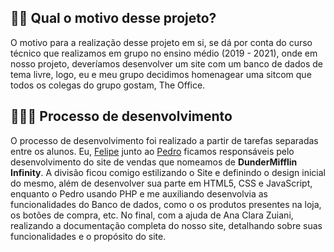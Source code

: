 ## 🐱‍🏍 Qual o motivo desse projeto?

O motivo para a realização desse projeto em si, se dá por conta do curso técnico que realizamos em grupo no ensino médio (2019 -  2021), onde em nosso projeto, deveríamos desenvolver um site com um banco de dados de tema livre, logo, eu e meu grupo decidimos homenagear uma sitcom que todos os colegas do grupo gostam, The Office.

## 👨🏽‍💻 Processo de desenvolvimento

O processo de desenvolvimento foi realizado a partir de tarefas separadas entre os alunos. Eu, [Felipe](https://github.com/Muratawga) junto ao [Pedro](https://github.com/dgtyPedro) ficamos responsáveis pelo desenvolvimento do site de vendas que nomeamos de **DunderMifflin Infinity**. A divisão ficou comigo estilizando o Site e definindo o design inicial do mesmo, além de desenvolver sua parte em HTML5, CSS e JavaScript, enquanto o Pedro usando PHP e me auxiliando desenvolvia as funcionalidades do Banco de dados, como o os produtos presentes na loja, os botões de compra, etc. No final, com a ajuda de Ana Clara Zuiani, realizando a documentação completa do nosso site, detalhando sobre suas funcionalidades e o propósito do site.
